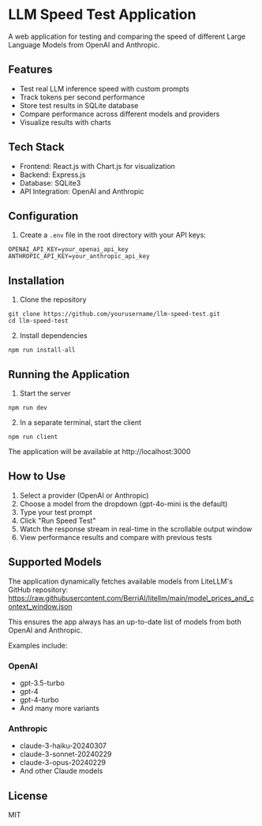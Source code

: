 # LLM Speed Test Application

A web application for testing and comparing the speed of different Large Language Models from OpenAI and Anthropic.

## Features

- Test real LLM inference speed with custom prompts
- Track tokens per second performance
- Store test results in SQLite database
- Compare performance across different models and providers
- Visualize results with charts

## Tech Stack

- Frontend: React.js with Chart.js for visualization
- Backend: Express.js
- Database: SQLite3
- API Integration: OpenAI and Anthropic

## Configuration

1. Create a `.env` file in the root directory with your API keys:
```
OPENAI_API_KEY=your_openai_api_key
ANTHROPIC_API_KEY=your_anthropic_api_key
```

## Installation

1. Clone the repository
```
git clone https://github.com/yourusername/llm-speed-test.git
cd llm-speed-test
```

2. Install dependencies
```
npm run install-all
```

## Running the Application

1. Start the server
```
npm run dev
```

2. In a separate terminal, start the client
```
npm run client
```

The application will be available at http://localhost:3000

## How to Use

1. Select a provider (OpenAI or Anthropic)
2. Choose a model from the dropdown (gpt-4o-mini is the default)
3. Type your test prompt
4. Click "Run Speed Test"
5. Watch the response stream in real-time in the scrollable output window
6. View performance results and compare with previous tests

## Supported Models

The application dynamically fetches available models from LiteLLM's GitHub repository:
https://raw.githubusercontent.com/BerriAI/litellm/main/model_prices_and_context_window.json

This ensures the app always has an up-to-date list of models from both OpenAI and Anthropic.

Examples include:

### OpenAI
- gpt-3.5-turbo
- gpt-4
- gpt-4-turbo
- And many more variants

### Anthropic
- claude-3-haiku-20240307
- claude-3-sonnet-20240229
- claude-3-opus-20240229
- And other Claude models

## License

MIT